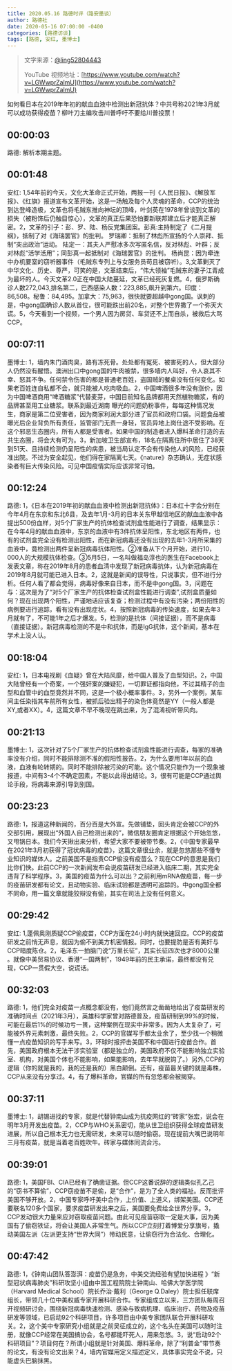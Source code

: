 ```yaml
---
title: 2020.05.16 路德时评（路安墨谈）
author: 路德社
date: 2020-05-16 07:00:00 -0400
categories: [路德访谈]
tags: [路德, 安红, 墨博士]
---
```


> 文字来源：[@ling52804443](https://twitter.com/ling52804443)
>
> YouTube 视频地址：[https://www.youtube.com/watch?v=LGWwprZalmU](https://www.youtube.com/watch?v=LGWwprZalmU)

如何看日本在2019年年初的献血血液中检测出新冠抗体？中共号称2021年3月就可以成功获得疫苗？柳叶刀主编攻击川普呼吁不要给川普投票！

## 00:00:03

路德: 解析本期主题。

## 00:01:48

安红: 1,54年前的今天，文化大革命正式开始，两报一刊《人民日报》、《解放军报》、《红旗》报道宣布文革开始，这是一场触及每个人灵魂的革命，CCP的统治到达登峰造极，文革也将毛贼东推向神坛的顶峰，叶剑英在1978年曾谈到文革的损失（被粉饰后仍触目惊心），文革的真正后果恐怕要新联邦建立后才能真正解密。2，文革的引子：彭、罗、陆、杨反党集团案。彭真:主持制定了《二月提纲》，抵制了对《海瑞罢官》的批判。
罗瑞卿：抵制了林彪所宣扬的个人崇拜、抵制“突出政治”运动。
陆定一：其夫人严慰冰多次写匿名信，反对林彪、叶群；反对林彪“活学活用”；同彭真一起抵制对《海瑞罢官》的批判。
杨尚昆：因为牵连中办机要室的窃听器事件（毛贼东专列上与女服务员苟且被窃听）。3,文革剿灭了中华文化、历史、尊严，可笑的是，文革结束后，“伟大领袖”毛贼东的妻子江青成为最坏的人。今天文革2.0正在中国大陆蔓延，文革已经死灰复燃。4，俄罗斯确诊人数272,043,排名第二，巴西感染人数：223,885,飙升到第六。印度：86,508。秘鲁：84,495。加拿大：75,963，很快就要超越中gong国。讽刺的是，中gong国确诊人数从首位，很可能跌出前20名，对整个世界撒了一个弥天大谎。5，今天看到一个视频，一个男人因为房贷、车贷还不上而自杀，被救后大骂CCP。

## 00:07:11

墨博士: 1，墙内朱门酒肉臭，路有冻死骨。处处都有冤死、被害死的人，但大部分人仍然没有醒悟。澳洲出口中gong国的牛肉被禁，很多墙内人叫好，令人哀其不幸、怒其不争。任何禁令伤害的都是普通老百姓，盗国贼的餐桌没有任何变化。如果老百姓连自私都不会，就只能被人吃肉吸血。2，中国啤酒很多年没有涨价，因为中国啤酒商用“啤酒糖浆”代替麦芽，中国目前知名品牌都用天然植物糖浆，有的品牌甚至用工业糖浆。联系到最近湖南 曝光的问题奶粉事件，每每这种情况发生，商家是第二位受害者，因为商家利润大部分进了官员和政府口袋。问题食品被曝光后企业背负所有责任，监管部门无责一身轻，官员异地上岗仕途不受影响。在这个邪恶生态圈内，所有人都是受害者。如果中国的制造者进入爆料革命打造的去共生态圈，将会大有可为。3，新加坡卫生部宣布，18名在隔离住所中居住了38天到51天、且持续检测仍呈阳性的病患，被当局认定不会有传染他人的风险，已经获准出院。不过为安全起见，他们得在家隔离七天。《nature》杂志确认，无症状感染者有巨大传染风险。可见中国疫情实际应该非常可怕。

## 00:12:24

路德: 1，《日本在2019年初的献血血液中检测出新冠抗体》：日本红十字会分别在今年4月在东京和东北6县，及去年1月-3月的日本关东甲越信地区的献血血液中各提出500份血样，对5个厂家生产的抗体检查试剂盒性能进行了调查，结果显示：在今年4月的献血血液中，东京的血液中有3件抗体呈阳性，东北地区有两件，也有的试剂盒完全没有检测出阳性，而在新冠病毒还没有出现的去年1-3月所采集的血液中，竟检测出两件呈新冠病毒抗体阳性。②准备从下个月开始，进行10，000人的大规模抗体检查。③5月5日，一名叫做福岛淳也的医生在Facebook上发表文章，称在2019年8月的患者血清中发现了新冠病毒抗体，认为新冠病毒在2019年8月就可能已进入日本。2，这就是新闻的误导性，只说事实，但不进行分析。任何人看了都会觉得，病毒好像来自日本，而不是中gong国。3，问题在与：这次是为了“对5个厂家生产的抗体检查试剂盒性能进行调查”,试剂盒质量如何？现在出现两个阳性，严谨地话应该复查；检测过程中有没有污染；两份阳性的病例要进行追踪，看有没有出现症状。4，按照新冠病毒的传染速度，如果去年3月就有了，不可能1年之后才爆发。5，检测的是抗体（间接证据），而不是病毒（直接证据）。新冠病毒检测的不是中和抗体，而是IgG抗体，这个新闻，基本在学术上没人认。

## 00:18:04

安红: 1，日本电视剧《血疑》曾在大陆风靡，给中国人普及了血型知识。2，中国大陆曾经有一个奇案，一个强奸案的嫌疑犯，一切罪证都指向他，不过其精子的血型和血管中的血型竟然并不同，这是一个极小概率事件。3，另外一个案例，某车间主任染指其车前所有女性，被抓后验出精子的染色体竟然是YY（一般人都是 XY,或者XX）。4，这篇文章不早不晚现在跳出来，为了混淆视听带风向。

## 00:21:13

墨博士: 1，这次针对了5个厂家生产的抗体检查试剂盒性能进行调查，每家的准确率没有介绍，同时不能排除测不准的假阳性报告。2，为什么要用1年以前的血液，血液有轮转期的。同时不能排除被污染的可能。这个情况只能作为一个现象被报道，中间有3-4个不确定因素，不能以此得出结论。3，很有可能是CCP通过舆论手段，将病毒来源引导到别国。

## 00:23:23

路德: 1，报道这种新闻的，百分百是大外宣。先做铺垫，回头肯定会被CCP的外交部引用，展现出“外国人自己检测出来的”，微信朋友圈肯定根据这个开始忽悠，又甩锅日本。我们今天揪出来分析，希望大家不要被带节奏。2，《中国专家最早在2021年3月初获得了冠状病毒的疫苗》，这篇文章很业余，就是忽悠那些不懂专业知识的媒体人。之前美国不是指责CCP偷没有疫苗么？现在CCP的意思是我们比你们快。此前CCP的一次新闻发布会说疫苗研发已经进入临床二期，其实完全违背了科学程序。3，美国的疫苗为什么可以出？之前利用mRNA做疫苗，每一步的疫苗研发都有论文，且动物实验、临床试验都是透明可追踪的。中gong国全都不同命，用一篇文章就能狡辩没有偷，其实在司法上没有任何意义。

## 00:29:42

安红: 1,蓬佩奥刚质疑CCP偷疫苗，CCP方面在24小时内就快速回应。CCP的疫苗研发之前悄无声息，就因为偷不到美方机密情报。同时，也要提防是否有美奸与CCP暗度陈仓。2，毛泽东一拍脑门说“万里长征”，其实长征四次也才8000公里 。就像中美贸易协议、香港“一国两制”，1949年前的民主承诺，最终都没有兑现，CCP一贯假大空，说谎话。

## 00:32:03

路德: 1，他们完全对疫苗一点概念都没有，他们竟然言之凿凿地给出了疫苗研发的准确时间点（2021年3月），英雄科学家曾对路德普及，疫苗研制到99%的时候，可能在最后1%的时候功亏一篑，这种案例在现实中非常多。因为人太复杂了，可能被外界元素刺激，最终失败。2，CCP的官媒写手都太业余了，至少找一个稍微懂一点疫苗知识的写手来写。3，环球时报抨击美国不和中国进行疫苗合作。首先，美国政府根本无法干涉实验室（都是独立的，美国政府不仅不能影响独立实验室、机构，对美国个体也不能影响，如果能影响，去年早就脱钩了。）另外,CCP的逻辑（你的就是我的，我的还是我的）黑白颠倒。还有，疫苗最关键的就是毒株，CCP从来没有分享过。4，有了爆料革命，官媒的所有忽悠都会被揭穿。

## 00:37:11

墨博士: 1，胡锡进找的专家，就是代替钟南山成为抗疫网红的“砖家”张宏，说会在明年3月开发出疫苗。2，CCP与WHO关系密切，能从世卫组织获得全球疫苗研发进展，所以自己根本无力也无需研发，未来可以随时偷窃。现在提前大嘴巴说明年三月有疫苗，就是当着老百姓吹牛。砖家与媒体同流合污。

## 00:39:01

路德: 1，美国FBI、CIA已经有了确凿证据。但CCP这番说辞的逻辑类似孔乙己的“窃书不算偷”，CCP窃疫苗不是偷，是“合作”，是为了全人类的福祉。反而批评美国不够开放。2，中国专家呼吁美中合作，上价值、上道义，绑架美国。CCP还要联名120多个国家，要求疫苗研发出来之后，美国要免费给全世界分享。3，CCP发动很大力量来应对窃取疫苗问题。由此可见疫苗窃取一定是大事，因为美国有了偷窃铁证，将会让美国人非常生气。所以CCP立刻打着博爱分享旗号，撬动美国左派（左派更支持“世界大同”）带动民意，让偷窃行为合法化、合理化。

## 00:47:42

路德: 1，《钟南山团队答澎湃：疫苗仍是急务，中美交流经验有望加快进程 》“新型冠状病毒肺炎”科研攻坚小组由中国工程院院士钟南山、哈佛大学医学院（Harvard Medical School）院长乔治·戴利（George Q.Daley）院士担任联席组长，带领几十位中美权威专家开展科研合作。专家组成立以来，三方团队每周召开视频研讨会，围绕新冠病毒快速检测、感染与致病机理、临床治疗、药物及疫苗研发等领域，已启动92个科研项目，许多项目由中美专家团队联合开展科研攻关。2，这个美中专家研究小组就是之前吴征成立的，这个名头在美国可以随时注册，就像CCP经常在美国搞协会，名号都能吓死人，用来忽悠。3，说“启动92个科研项目”？项目何在？所谓小组就是针对美国、爆料革命，除了“利普金”带节奏的论文，有没有论文出来？4，墙内官媒用定义描述定义，具体事实完全不说，只能虚头巴脑抹黑。
